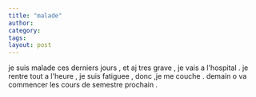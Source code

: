 ```yaml
---
title: "malade"
author:
category: 
tags: 
layout: post
---
```

je suis malade ces derniers jours , et aj tres grave , je vais a l'hospital . je rentre tout a l'heure , je suis fatiguee , donc ,je me couche . demain o va commencer les cours de semestre prochain . 

